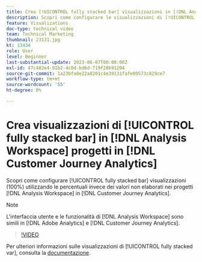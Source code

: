 ```yaml
---
title: Crea [!UICONTROL fully stacked bar] visualizzazioni in [!DNL Analysis Workspace]  progetti
description: Scopri come configurare le visualizzazioni di [!UICONTROL fully stacked bar] utilizzando le percentuali anziché i valori non elaborati in [!DNL Analysis Workspace] progetti in [!DNL Customer Journey Analytics].
feature: Visualizations
doc-type: technical video
team: Technical Marketing
thumbnail: 23131.jpg
kt: 13434
role: User
level: Beginner
last-substantial-update: 2023-06-07T00:00:00Z
exl-id: 47c482e4-91b2-4c0d-bd6d-719f20b91204
source-git-commit: 1a23bfa0e22a8201c4e39131fafe09573c829ce7
workflow-type: tm+mt
source-wordcount: '55'
ht-degree: 0%

---
```


# Crea visualizzazioni di [!UICONTROL fully stacked bar] in [!DNL Analysis Workspace] progetti in [!DNL Customer Journey Analytics]

Scopri come configurare [!UICONTROL fully stacked bar] visualizzazioni (100%) utilizzando le percentuali invece dei valori non elaborati nei progetti [!DNL Analysis Workspace] in [!DNL Customer Journey Analytics].

>[!NOTE]
>
>L&#39;interfaccia utente e le funzionalità di [!DNL Analysis Workspace] sono simili in [!DNL Adobe Analytics] e [!DNL Customer Journey Analytics].

>[!VIDEO](https://video.tv.adobe.com/v/329401/?quality=12&learn=on&captions=ita)

Per ulteriori informazioni sulle visualizzazioni di [!UICONTROL fully stacked var], consulta la [documentazione](https://experienceleague.adobe.com/docs/analytics-platform/using/cja-workspace/visualizations/bar.html?lang=it).
